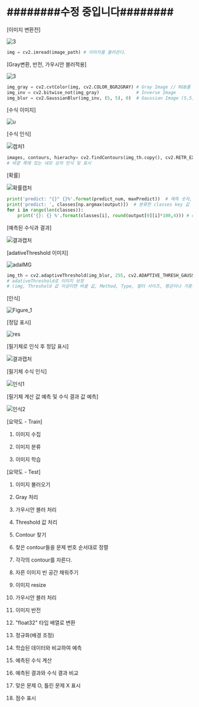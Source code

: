 # ########수정 중입니다########





[이미지 변환전] 

![3](README.assets/3.jpg)

```python
img = cv2.imread(image_path) # 이미지를 불러온다.
```



[Gray변환, 반전, 가우시안 블러적용]

![3](README.assets/3.PNG)

```python
img_gray = cv2.cvtColor(img, cv2.COLOR_BGR2GRAY) # Gray Image // RGB를 Gray로 변환(3차원 -> 1차원)
img_inv = cv2.bitwise_not(img_gray)				 # Inverse Image
img_blur = cv2.GaussianBlur(img_inv, (5, 5), 0)  # Gaussian Image (5,5) 필터로 적용
```



[수식 이미지]

![u](README.assets/u.jpg)





[수식 인식]

![캡처1](README.assets/캡처1.PNG)

```python
images, contours, hierachy= cv2.findContours(img_th.copy(), cv2.RETR_EXTERNAL, cv2.CHAIN_APPROX_SIMPLE)
# 바깥 쪽에 있는 네모 상자 인식 및 표시
```





[확률]

![확률캡처](README.assets/확률캡처.PNG)

```python
print('predict: "{}" {}%'.format(predict_num, maxPredict)) 	# 예측 숫자, 가장 높은 확률의 숫자
print('predict: ', classes[np.argmax(output)]) 	# 분류한 classes key 값
for i in range(len(classes)):
    print('{}: {} %'.format(classes[i], round(output[0][i]*100,4))) # classes 각각의 확률
```





[예측된 수식과 결과]

![결과캡처](README.assets/결과캡처.PNG)



[adativeThreshold 이미지]

![adaIMG](README.assets/adaIMG.JPG)

```python
img_th = cv2.adaptiveThreshold(img_blur, 255, cv2.ADAPTIVE_THRESH_GAUSSIAN_C, cv2.THRESH_BINARY_INV, 5, 2)
# adativeThreshold로 이미지 보정
# (img, Threshold 값 이상이면 바꿀 값, Method, Type, 필터 사이즈, 평균이나 가중평균에서 차감할 값)
```



[인식]

![Figure_1](README.assets/Figure_1.jpeg)

[정답 표시]

![res](README.assets/res.JPG)



[필기체로 인식 후 정답 표시]

![결과캡처](README.assets/결과캡처-1591354410709.JPG)



[필기체 수식 인식]

![인식1](README.assets/인식1.JPG)



[필기체 계산 값 예측 및 수식 결과 값 예측]

![인식2](README.assets/인식2.JPG)





[요약도 - Train]

1) 이미지 수집

2) 이미지 분류

3) 이미지 학습



[요약도 - Test]

1) 이미지 불러오기

2) Gray 처리

3) 가우시안 블러 처리

4) Threshold 값 처리

5) Contour 찾기

6) 찾은 contour들을 문제 번호 순서대로 정렬

7) 각각의 contour를 자른다.

8) 자른 이미지 빈 공간 채워주기

9) 이미지 resize

10) 가우시안 블러 처리

11) 이미지 반전

12) "float32" 타입 배열로 변환

13) 정규화(배경 조정)

14) 학습된 데이터와 비교하여 예측

15) 예측된 수식 계산

16) 예측된 결과와 수식 결과 비교

17) 맞은 문제 O, 틀린 문제 X 표시

18) 점수 표시